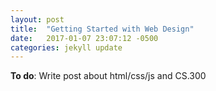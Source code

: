```yaml
---
layout: post
title:  "Getting Started with Web Design"
date:   2017-01-07 23:07:12 -0500
categories: jekyll update
---
```


__To do__: Write post about html/css/js and CS.300
